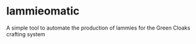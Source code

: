 # lammieomatic
A simple tool to automate the production of lammies for the Green Cloaks crafting system

